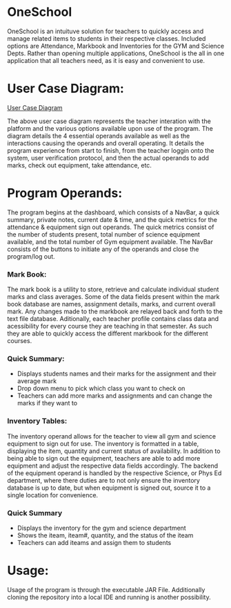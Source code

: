 # OneSchool
OneSchool is an intuituve solution for teachers to quickly access and manage related items to students in their respective classes. Included options are Attendance, Markbook and Inventories for the GYM and Science Depts. Rather than opening multiple applications, OneSchool is the all in one application that all teachers need, as it is easy and convenient to use.

# User Case Diagram:
[User Case Diagram](https://www.lucidchart.com/invitations/accept/a927ccd4-0810-4bf9-84c0-37a30bde5c4e)

The above user case diagram represents the teacher interation with the platform and the various options available upon use of the program. The diagram details the 4 essential operands available as well as the interactions causing the operands and overall operating. It details the program experience from start to finish, from the teacher loggin onto the system, user verification protocol, and then the actual operands to add marks, check out equipment, take attendance, etc.

# Program Operands:
The program begins at the dashboard, which consists of a NavBar, a quick summary, private notes, current date & time, and the quick metrics for the attendance & equipment sign out operands. The quick metrics consist of the number of students present, total number of science equipment available, and the total number of Gym equipment available. The NavBar consists of the buttons to initiate any of the operands and close the program/log out.

### Mark Book:

The mark book is a utility to store, retrieve and calculate individual student marks and class averages. Some of the data fields present within the mark book database are names, assignment details, marks, and current overall mark. Any changes made to the markbook are relayed back and forth to the text file database. Aditionally, each teacher profile contains class data and acessibility for every course they are teaching in that semester. As such they are able to quickly access the different markbook for the different courses.

  ### Quick Summary:
  - Displays students names and their marks for the assignment and their average mark
  - Drop down menu to pick which class you want to check on 
  - Teachers can add more marks and assignments and can change the marks if they want to

### Inventory Tables:

The inventory operand allows for the teacher to view all gym and science equipment to sign out for use. The inventory is formatted in a table, displaying the item, quantity and current status of availability. In addition to being able to sign out the equipment, teachers are able to add more equipment and adjust the respective data fields accordingly. The backend of the equipment operand is handled by the respective Science, or Phys Ed department, where there duties are to not only ensure the inventory database is up to date, but when equipment is signed out, source it to a single location for convenience.

 ### Quick Summary
  - Displays the inventory for the gym and science department
  - Shows the iteam, iteam#, quantity, and the status of the iteam
  - Teachers can add iteams and assign them to students 
 
 # Usage:
 
Usage of the program is through the executable JAR File. Additionally cloning the repository into a local IDE and running is another possibility. 
 

